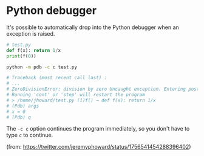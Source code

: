 # Python debugger

It's possible to automatically drop into the Python debugger when an exception is raised.

```python
# test.py
def f(x): return 1/x
print(f(0))
```

```bash
python -m pdb -c c test.py

# Traceback (most recent call last) :
# ...
# ZeroDivisionError: division by zero Uncaught exception. Entering post mortem debugging
# Running 'cont' or 'step' will restart the program
# > /home/jhoward/test.py (1)f() → def f(x): return 1/x
# (Pdb) args
# x = 0
# (Pdb) q
```

The `-c c` option continues the program immediately, so you don't have to type `c` to continue.

(from: https://twitter.com/jeremyphoward/status/1756541454288396402)
